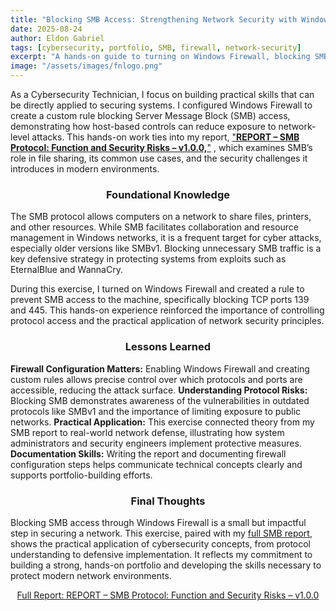 ```yaml
---
title: "Blocking SMB Access: Strengthening Network Security with Windows Firewall"
date: 2025-08-24
author: Eldon Gabriel
tags: [cybersecurity, portfolio, SMB, firewall, network-security]
excerpt: "A hands-on guide to turning on Windows Firewall, blocking SMB traffic, and understanding protocol security risks."
image: "/assets/images/fnlogo.png"
---
```


<p>As a Cybersecurity Technician, I focus on building practical skills that can be directly applied to securing systems. I configured Windows Firewall to create a custom rule blocking Server Message Block (SMB) access, demonstrating how host-based controls can reduce exposure to network-level attacks. This hands-on work ties into my report, <a href="https://github.com/EldonGabriel/eldongabriel.github.io/blob/main/assets/reports/REPORT%20%E2%80%93%20SMB%20Protocol_%20Function%20and%20Security%20Risks%20%E2%80%93%20v1.0.0.pdf" target="_blank" rel="noopener noreferrer">"<strong>REPORT – SMB Protocol: Function and Security Risks – v1.0.0,</strong>"</a> , which examines SMB’s role in file sharing, its common use cases, and the security challenges it introduces in modern environments.</p>

<center><h3>Foundational Knowledge</h3></center>
<p>The SMB protocol allows computers on a network to share files, printers, and other resources. While SMB facilitates collaboration and resource management in Windows networks, it is a frequent target for cyber attacks, especially older versions like SMBv1. Blocking unnecessary SMB traffic is a key defensive strategy in protecting systems from exploits such as EternalBlue and WannaCry.</p>
<p>During this exercise, I turned on Windows Firewall and created a rule to prevent SMB access to the machine, specifically blocking TCP ports 139 and 445. This hands-on experience reinforced the importance of controlling protocol access and the practical application of network security principles.</p>

<center><h3>Lessons Learned</h3></center>

**Firewall Configuration Matters:** Enabling Windows Firewall and creating custom rules allows precise control over which protocols and ports are accessible, reducing the attack surface.
**Understanding Protocol Risks:** Blocking SMB demonstrates awareness of the vulnerabilities in outdated protocols like SMBv1 and the importance of limiting exposure to public networks.
**Practical Application:** This exercise connected theory from my SMB report to real-world network defense, illustrating how system administrators and security engineers implement protective measures.
**Documentation Skills:** Writing the report and documenting firewall configuration steps helps communicate technical concepts clearly and supports portfolio-building efforts.

<center><h3>Final Thoughts</h3></center>
<p>Blocking SMB access through Windows Firewall is a small but impactful step in securing a network. This exercise, paired with my <a href="https://github.com/EldonGabriel/eldongabriel.github.io/blob/main/assets/reports/REPORT%20%E2%80%93%20SMB%20Protocol_%20Function%20and%20Security%20Risks%20%E2%80%93%20v1.0.0.pdf" target="_blank" rel="noopener noreferrer">full SMB report</a>, shows the practical application of cybersecurity concepts, from protocol understanding to defensive implementation. It reflects my commitment to building a strong, hands-on portfolio and developing the skills necessary to protect modern network environments.</p>

<p align="center">
  <a href="https://github.com/EldonGabriel/eldongabriel.github.io/blob/main/assets/reports/REPORT%20%E2%80%93%20SMB%20Protocol%20Function%20and%20Security%20Risks%20%E2%80%93%20v1.0.0.pdf" target="_blank">
    Full Report: REPORT – SMB Protocol: Function and Security Risks – v1.0.0
  </a>
